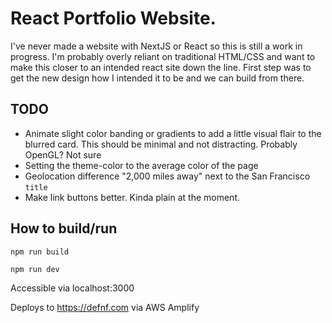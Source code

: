 # React Portfolio Website.

I've never made a website with NextJS or React so this is still a work in progress. I'm probably overly reliant on traditional HTML/CSS and want to make this closer to an intended react site down the line. First step was to get the new design how I intended it to be and we can build from there.

## TODO
- Animate slight color banding or gradients to add a little visual flair to the blurred card. This should be minimal and not distracting. Probably OpenGL? Not sure
- Setting the theme-color to the average color of the page
- Geolocation difference "2,000 miles away" next to the San Francisco `title`
- Make link buttons better. Kinda plain at the moment.

## How to build/run

```
npm run build
```

```
npm run dev
```

Accessible via localhost:3000

Deploys to https://defnf.com via AWS Amplify